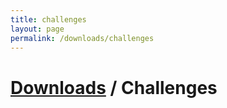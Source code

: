 ```yaml
---
title: challenges
layout: page
permalink: /downloads/challenges
---
```


# <a href="/downloads">Downloads</a> / Challenges
